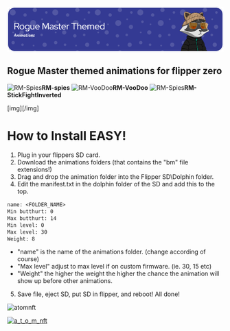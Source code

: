 ![Header](Images/rmheader.png)
<br>

## Rogue Master themed animations for flipper zero

![RM-Spies](https://i.imgur.com/jwlrtTA.gif)<b>RM-spies</b>
![RM-VooDoo](https://i.imgur.com/DIuwrDZ.gif)<b>RM-VooDoo</b>
![RM-Spies](https://i.imgur.com/795BbtM.gif)<b>RM-StickFightInverted</b>

[img][/img]

# How to Install EASY!
  1. Plug in your flippers SD card.
  2. Download the animations folders (that contains the "bm" file extensions!)
  3. Drag and drop the animation folder into the Flipper SD\Dolphin folder.
  4. Edit the manifest.txt in the dolphin folder of the SD and add this to the top.
```
name: <FOLDER_NAME>
Min butthurt: 0
Max butthurt: 14
Min level: 0
Max level: 30
Weight: 8
```

  - "name" is the name of the animations folder. (change according of course)
  - "Max level" adjust to max level if on custom firmware. (ie. 30, 15 etc)
  - "Weight" the higher the weight the higher the chance the animation will show up before other animations.
 
 5. Save file, eject SD, put SD in flipper, and reboot! All done!


<p align="left"> <img src="https://komarev.com/ghpvc/?username=atomnft&label=Profile%20views&color=0e75b6&style=flat" alt="atomnft" /> </p>
<p align="left"> <a href="https://twitter.com/a_t_o_m_nft" target="blank"><img src="https://img.shields.io/twitter/follow/a_t_o_m_nft?logo=twitter&style=for-the-badge" alt="a_t_o_m_nft" /></a> </p>